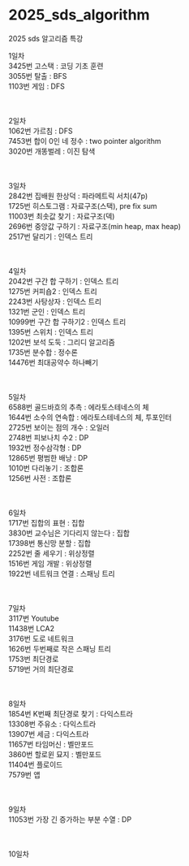 # 2025_sds_algorithm
2025 sds 알고리즘 특강

1일차 </br>
3425번 고스택 : 코딩 기초 훈련 </br>
3055번 탈출 : BFS </br>
1103번 게임 : DFS </br>
</br>
</br>

2일차 </br>
1062번 가르침 : DFS </br>
7453번 합이 0인 네 정수 : two pointer algorithm </br>
3020번 개똥벌레 : 이진 탐색 </br>
</br>
</br>

3일차 </br>
2842번 집배원 한상덕 : 파라메트릭 서치(47p) </br>
1725번 히스토그램 : 자료구조(스택), pre fix sum </br>
11003번 최솟값 찾기 : 자료구조(덱) </br>
2696번 중앙값 구하기 : 자료구조(min heap, max heap) </br>
2517번 달리기 : 인덱스 트리 </br>
</br>
</br>

4일차 </br>
2042번 구간 합 구하기 : 인덱스 트리 </br>
1275번 커피숍2 : 인덱스 트리 </br>
2243번 사탕상자 : 인덱스 트리 </br>
1321번 군인 : 인덱스 트리 </br>
10999번 구간 합 구하기2 : 인덱스 트리 </br>
1395번 스위치 : 인덱스 트리 </br>
1202번 보석 도둑 : 그리디 알고리즘 </br>
1735번 분수합 : 정수론 </br>
14476번 최대공약수 하나빼기 </br>
</br>
</br>

5일차 </br>
6588번 골드바흐의 추측 : 에라토스테네스의 체 </br>
1644번 소수의 연속합 : 에라토스테네스의 체, 투포인터</br>
2725번 보이는 점의 개수 : 오일러 </br>
2748번 피보나치 수2 : DP </br>
1932번 정수삼각형 : DP </br>
12865번 평범한 배낭 : DP </br>
1010번 다리놓기 : 조합론 </br>
1256번 사전 : 조합론 </br>
</br>
</br>

6일차 </br>
1717번 집합의 표현 : 집합 </br>
3830번 교수님은 기다리지 않는다 : 집합 </br>
17398번 통신망 분할 : 집합 </br>
2252번 줄 세우기 : 위상정렬 </br>
1516번 게임 개발 : 위상정렬 </br>
1922번 네트워크 연결 : 스패닝 트리 </br>
</br>
</br>

7일차 </br>
3117번 Youtube </br>
11438번 LCA2 </br>
3176번 도로 네트워크 </br>
1626번 두번째로 작은 스패닝 트리 </br>
1753번 최단경로 </br>
5719번 거의 최단경로 </br>
</br>
</br>

8일차 </br>
1854번 K번째 최단경로 찾기 : 다익스트라 </br>
13308번 주유소 : 다익스트라 </br>
13907번 세금 : 다익스트라 </br>
11657번 타임머신 : 벨만포드 </br>
3860번 할로윈 묘지 : 벨만포드 </br>
11404번 플로이드 </br>
7579번 앱 </br>
</br>
</br>

9일차 </br>
11053번 가장 긴 증가하는 부분 수열 : DP </br>
</br>
</br>

10일차 </br>
</br>
</br>
